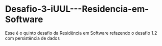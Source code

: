 # Desafio-3-iUUL---Residencia-em-Software
Esse é o quinto desafio da Residência em Software refazendo o desafio 1.2 com persistência de dados
